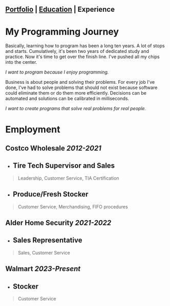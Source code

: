 ## [Portfolio](https://skovranek.github.io/) | [Education](https://skovranek.github.io//education.html) | Experience
# My Programming Journey
Basically, learning how to program has been a long ten years. A lot of stops and starts. Cumulatively, it's been two years of dedicated study and practice. Now it's time to get over the finish line. I've pushed all my chips into the center.

_I want to program because I enjoy programming._

Business is about people and solving their problems. For every job I've done, I've had to solve problems that should not exist because software could eliminate them or do them more efficiently. Decisions can be automated and solutions can be calibrated in milliseconds. 

_I want to create programs that solve real problems for real people._
# Employment
## Costco Wholesale _2012-2021_
- ## Tire Tech Supervisor and Sales
> Leadership, Customer Service, TIA Certification
- ## Produce/Fresh Stocker
> Customer Service, Merchandising, FIFO procedures

## Alder Home Security _2021-2022_
- ## Sales Representative
> Sales, Customer Service

## Walmart _2023-Present_
- ## Stocker
> Customer Service
